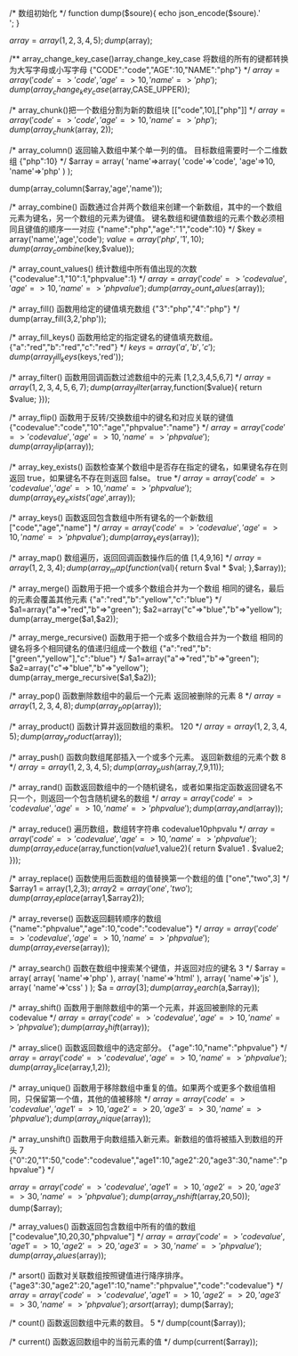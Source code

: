 /*
数组初始化
 */
function dump($soure){
	echo json_encode($soure).'<br/>';
}

$array = array(1,2,3,4,5);
dump($array);


/**
  array_change_key_case()array_change_key_case 将数组的所有的键都转换为大写字母或小写字母
  {"CODE":"code","AGE":10,"NAME":"php"}
 */
$array = array(
	'code'=>'code',
	'age'=>10,
	'name'=>'php'
	);
dump(array_change_key_case($array,CASE_UPPER));


/*
array_chunk()把一个数组分割为新的数组块
[["code",10],["php"]]
 */
$array = array(
	'code'=>'code',
	'age'=>10,
	'name'=>'php'
	);
dump(array_chunk($array, 2));

/*
array_column() 返回输入数组中某个单一列的值。
目标数组需要时一个二维数组
{"php":10}
 */
$array = array(
	'name'=>array(
		'code'=>'code',
		'age'=>10,
		'name'=>'php'
	)
);

dump(array_column($array,'age','name'));


/*
array_combine() 函数通过合并两个数组来创建一个新数组，其中的一个数组元素为键名，另一个数组的元素为键值。
键名数组和键值数组的元素个数必须相同且键值的顺序一一对应
{"name":"php","age":"1","code":10}
 */
$key = array('name','age','code');
$value = array('php','1',10);
dump(array_combine($key,$value));


/*
array_count_values() 统计数组中所有值出现的次数
 {"codevalue":1,"10":1,"phpvalue":1}
 */
$array = array(
	'code'=>'codevalue',
	'age'=>10,
	'name'=>'phpvalue'
	);
dump(array_count_values($array));


/*
array_fill() 函数用给定的键值填充数组
{"3":"php","4":"php"}
 */
dump(array_fill(3,2,'php'));


/*
array_fill_keys() 函数用给定的指定键名的键值填充数组。
 {"a":"red","b":"red","c":"red"}
 */
$keys = array('a','b','c');
dump(array_fill_keys($keys,'red'));

/*
array_filter() 函数用回调函数过滤数组中的元素
[1,2,3,4,5,6,7]
 */
$array = array(1,2,3,4,5,6,7);
dump(array_filter($array,function($value){
	return $value;
}));

/*
array_flip() 函数用于反转/交换数组中的键名和对应关联的键值
{"codevalue":"code","10":"age","phpvalue":"name"}
 */
$array = array(
	'code'=>'codevalue',
	'age'=>10,
	'name'=>'phpvalue'
	);
dump(array_flip($array));


/*
array_key_exists() 函数检查某个数组中是否存在指定的键名，如果键名存在则返回 true，如果键名不存在则返回 false。
true
 */
$array = array(
	'code'=>'codevalue',
	'age'=>10,
	'name'=>'phpvalue'
	);
dump(array_key_exists('age',$array));


/*
array_keys() 函数返回包含数组中所有键名的一个新数组
 ["code","age","name"]
 */
$array = array(
	'code'=>'codevalue',
	'age'=>10,
	'name'=>'phpvalue'
	);
dump(array_keys($array));

/*
array_map() 数组遍历，返回回调函数操作后的值
[1,4,9,16]
 */
$array = array(1,2,3,4);
dump(array_map(function($val){
	return $val * $val;
},$array));


/*
array_merge() 函数用于把一个或多个数组合并为一个数组
相同的键名，最后的元素会覆盖其他元素
{"a":"red","b":"yellow","c":"blue"}
 */
$a1=array("a"=>"red","b"=>"green");
$a2=array("c"=>"blue","b"=>"yellow");
dump(array_merge($a1,$a2));


/*
array_merge_recursive() 函数用于把一个或多个数组合并为一个数组
相同的键名将多个相同键名的值递归组成一个数组
{"a":"red","b":["green","yellow"],"c":"blue"}
 */
$a1=array("a"=>"red","b"=>"green");
$a2=array("c"=>"blue","b"=>"yellow");
dump(array_merge_recursive($a1,$a2));


/*
array_pop() 函数删除数组中的最后一个元素
返回被删除的元素
8
 */
$array = array(1,2,3,4,8);
dump(array_pop($array));


/*
array_product() 函数计算并返回数组的乘积。
120
 */
$array = array(1,2,3,4,5);
dump(array_product($array));


/*
array_push() 函数向数组尾部插入一个或多个元素。
返回新数组的元素个数
8
 */
$array = array(1,2,3,4,5);
dump(array_push($array,7,9,11));


/*
array_rand() 函数返回数组中的一个随机键名，或者如果指定函数返回键名不只一个，则返回一个包含随机键名的数组
 */
$array = array(
	'code'=>'codevalue',
	'age'=>10,
	'name'=>'phpvalue'
	);
dump(array_rand($array));


/*
array_reduce() 遍历数组，数组转字符串
codevalue10phpvalu
 */
$array = array(
	'code'=>'codevalue',
	'age'=>10,
	'name'=>'phpvalue'
	);
dump(array_reduce($array,function($value1,$value2){
	return $value1 . $value2;
}));


/*
array_replace() 函数使用后面数组的值替换第一个数组的值
["one","two",3]
 */
$array1 = array(1,2,3);
$array2 = array('one','two');
dump(array_replace($array1,$array2));


/*
array_reverse() 函数返回翻转顺序的数组
{"name":"phpvalue","age":10,"code":"codevalue"}
 */
$array = array(
	'code'=>'codevalue',
	'age'=>10,
	'name'=>'phpvalue'
	);
dump(array_reverse($array));


/*
array_search() 函数在数组中搜索某个键值，并返回对应的键名
3
 */
$array = array(
	array(
		'name'=>'php'
	),
	array(
		'name'=>'html'
	),
	array(
		'name'=>'js'
	),
	array(
		'name'=>'css'
	)
);
$a = $array[3];
dump(array_search($a,$array));


/*
array_shift() 函数用于删除数组中的第一个元素，并返回被删除的元素
codevalue
 */
$array = array(
	'code'=>'codevalue',
	'age'=>10,
	'name'=>'phpvalue'
	);
dump(array_shift($array));


/*
array_slice() 函数返回数组中的选定部分。
{"age":10,"name":"phpvalue"}
 */
$array = array(
	'code'=>'codevalue',
	'age'=>10,
	'name'=>'phpvalue'
	);
dump(array_slice($array,1,2));


/*
array_unique() 函数用于移除数组中重复的值。如果两个或更多个数组值相同，只保留第一个值，其他的值被移除
 */
$array = array(
	'code'=>'codevalue',
	'age1'=>10,
	'age2'=>20,
	'age3'=>30,
	'name'=>'phpvalue'
	);
dump(array_unique($array));


/*
array_unshift() 函数用于向数组插入新元素。新数组的值将被插入到数组的开头
7
{"0":20,"1":50,"code":"codevalue","age1":10,"age2":20,"age3":30,"name":"phpvalue"}
 */

$array = array(
	'code'=>'codevalue',
	'age1'=>10,
	'age2'=>20,
	'age3'=>30,
	'name'=>'phpvalue'
	);
dump(array_unshift($array,20,50));
dump($array);


/*
array_values() 函数返回包含数组中所有的值的数组
["codevalue",10,20,30,"phpvalue"]
 */
$array = array(
	'code'=>'codevalue',
	'age1'=>10,
	'age2'=>20,
	'age3'=>30,
	'name'=>'phpvalue'
	);
dump(array_values($array));


/*
arsort() 函数对关联数组按照键值进行降序排序。
{"age3":30,"age2":20,"age1":10,"name":"phpvalue","code":"codevalue"}
 */
$array = array(
	'code'=>'codevalue',
	'age1'=>10,
	'age2'=>20,
	'age3'=>30,
	'name'=>'phpvalue'
	);
arsort($array);
dump($array);

/*
count() 函数返回数组中元素的数目。
5
 */
dump(count($array));

/*
current() 函数返回数组中的当前元素的值
 */
dump(current($array));


